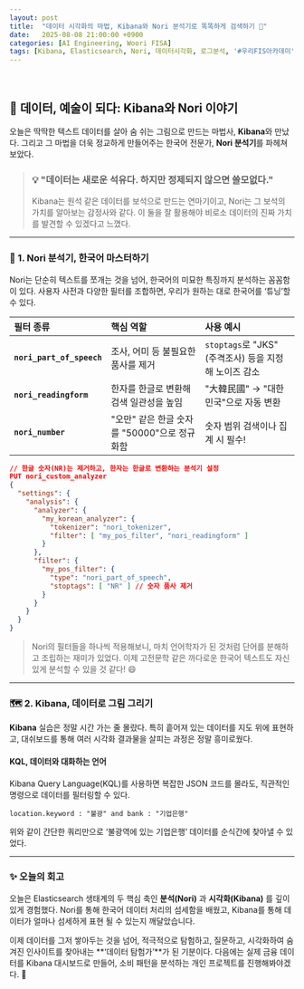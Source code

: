 ```yaml
---
layout: post
title:  "데이터 시각화의 마법, Kibana와 Nori 분석기로 똑똑하게 검색하기 🎨"
date:   2025-08-08 21:00:00 +0900
categories: [AI Engineering, Woori FISA]
tags: [Kibana, Elasticsearch, Nori, 데이터시각화, 로그분석, '#우리FIS아카데미', '#우리FISA', '#AI엔지니어링', '#K-디지털트레이닝', '#우리에프아이에스', '#글로벌소프트웨어캠퍼스']
---
```


<br>

## 🎨 데이터, 예술이 되다: Kibana와 Nori 이야기

오늘은 딱딱한 텍스트 데이터를 살아 숨 쉬는 그림으로 만드는 마법사, **Kibana**와 만났다. 그리고 그 마법을 더욱 정교하게 만들어주는 한국어 전문가, **Nori 분석기**를 파헤쳐 보았다.

> ### 💡 "데이터는 새로운 석유다. 하지만 정제되지 않으면 쓸모없다."
> Kibana는 원석 같은 데이터를 보석으로 만드는 연마기이고, Nori는 그 보석의 가치를 알아보는 감정사와 같다. 이 둘을 잘 활용해야 비로소 데이터의 진짜 가치를 발견할 수 있겠다고 느꼈다.

---

### 🔬 1. Nori 분석기, 한국어 마스터하기

Nori는 단순히 텍스트를 쪼개는 것을 넘어, 한국어의 미묘한 특징까지 분석하는 꼼꼼함이 있다. 사용자 사전과 다양한 필터를 조합하면, 우리가 원하는 대로 한국어를 ‘튜닝’할 수 있다.

| 필터 종류 | **핵심 역할** | **사용 예시** |
| :--- | :--- | :--- |
| **`nori_part_of_speech`** | 조사, 어미 등 불필요한 품사를 제거 | `stoptags`로 "JKS"(주격조사) 등을 지정해 노이즈 감소 |
| **`nori_readingform`** | 한자를 한글로 변환해 검색 일관성을 높임 | "大韓民國" → "대한민국"으로 자동 변환 |
| **`nori_number`** | "오만" 같은 한글 숫자를 "50000"으로 정규화함 | 숫자 범위 검색이나 집계 시 필수! |

```json
// 한글 숫자(NR)는 제거하고, 한자는 한글로 변환하는 분석기 설정
PUT nori_custom_analyzer
{
  "settings": {
    "analysis": {
      "analyzer": {
        "my_korean_analyzer": {
          "tokenizer": "nori_tokenizer",
          "filter": [ "my_pos_filter", "nori_readingform" ]
        }
      },
      "filter": {
        "my_pos_filter": {
          "type": "nori_part_of_speech",
          "stoptags": [ "NR" ] // 숫자 품사 제거
        }
      }
    }
  }
}
```

> Nori의 필터들을 하나씩 적용해보니, 마치 언어학자가 된 것처럼 단어를 분해하고 조립하는 재미가 있었다. 이제 고전문학 같은 까다로운 한국어 텍스트도 자신 있게 분석할 수 있을 것 같다! 😄

---

### 🗺️ 2. Kibana, 데이터로 그림 그리기

**Kibana** 실습은 정말 시간 가는 줄 몰랐다. 특히 흩어져 있는 데이터를 지도 위에 표현하고, 대쉬보드를 통해 여러 시각화 결과물을 살피는 과정은 정말 흥미로웠다.

#### KQL, 데이터와 대화하는 언어

Kibana Query Language(KQL)를 사용하면 복잡한 JSON 코드를 몰라도, 직관적인 명령으로 데이터를 필터링할 수 있다.

`location.keyword : "불광" and bank : "기업은행"`

위와 같이 간단한 쿼리만으로 ‘불광역에 있는 기업은행’ 데이터를 순식간에 찾아낼 수 있었다.

---

### ✨ 오늘의 회고

오늘은 Elasticsearch 생태계의 두 핵심 축인 **분석(Nori)** 과 **시각화(Kibana)** 를 깊이 있게 경험했다. Nori를 통해 한국어 데이터 처리의 섬세함을 배웠고, Kibana를 통해 데이터가 얼마나 섬세하게 표현 될 수 있는지 깨달았습니다.

이제 데이터를 그저 쌓아두는 것을 넘어, 적극적으로 탐험하고, 질문하고, 시각화하여 숨겨진 인사이트를 찾아내는 **‘데이터 탐험가’**가 된 기분이다. 다음에는 실제 금융 데이터를 Kibana 대시보드로 만들어, 소비 패턴을 분석하는 개인 프로젝트를 진행해봐야겠다. 🚀

